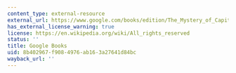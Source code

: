 ```yaml
---
content_type: external-resource
external_url: https://www.google.com/books/edition/The_Mystery_of_Capital/ZKOal2aylpgC?hl=en&gbpv=1
has_external_license_warning: true
license: https://en.wikipedia.org/wiki/All_rights_reserved
status: ''
title: Google Books
uid: 8b402967-f908-4976-ab16-3a27641d84bc
wayback_url: ''
---
```

